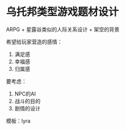 # 乌托邦类型游戏题材设计

ARPG + 星露谷类似的人际关系设计 + 架空的背景

希望给玩家营造的感情：
1. 满足感
2. 幸福感
3. 归属感


要考虑：
1. NPC的AI
2. 战斗的目的
3. 剧情的设计


模板：lyra
